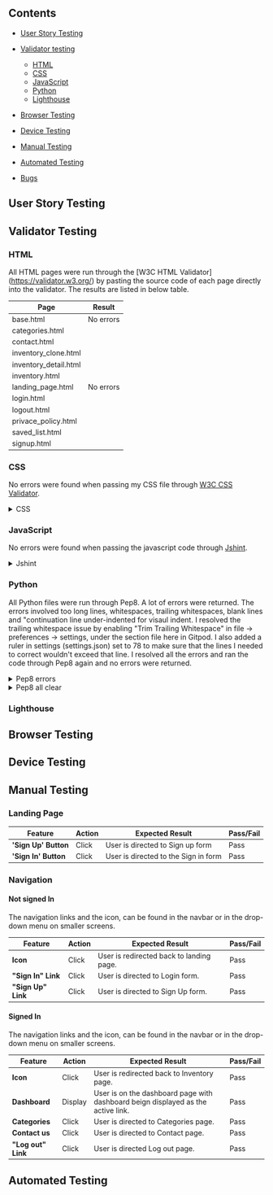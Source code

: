 ## Contents

- [User Story Testing](#user-story-testing)
- [Validator testing](#validator-testing)
    - [HTML](#)
    - [CSS](#)
    - [JavaScript](#)
    - [Python](#)
    - [Lighthouse](#)

- [Browser Testing](#features)
- [Device Testing](#features-left-to-implement)

- [Manual Testing](#)
- [Automated Testing](#)
- [Bugs](#)




## User Story Testing


## Validator Testing
### HTML
All HTML pages were run through the [W3C HTML Validator]
(https://validator.w3.org/) by pasting the source code of each page directly
into the validator. The results are listed in below table.


| Page                  | Result     |
|---------------------- |------------|
| base.html             |  No errors |
| categories.html       |            |
| contact.html          |            |
| inventory_clone.html  |    	       |
| inventory_detail.html | 	         |
| inventory.html        |            |
| landing_page.html     | No errors  |
| login.html  	        |            |
| logout.html           |            |
| privace_policy.html   |            |
| saved_list.html       | 	         |
| signup.html  	        |            |



### CSS
No errors were found when passing my CSS file through
[W3C CSS Validator](https://jigsaw.w3.org/css-validator/).

<details>
  <summary>CSS</summary>

  ![Jshint](docs/readme_images/css_validation.png)
</details>


### JavaScript
No errors were found when passing the javascript code through
[Jshint](https://jshint.com).

<details>
  <summary>Jshint</summary>

  ![Jshint](docs/readme_images/jshint_validation.png)
</details>

### Python
All Python files were run through Pep8. A lot of errors were
returned. The errors involved too long lines, whitespaces, trailing
whitespaces, blank lines and "continuation line under-indented for visaul
indent. I resolved the trailing whitespace issue by enabling "Trim Trailing
Whitespace" in file -> preferences -> settings, under the section file here
in Gitpod. I also added a ruler in settings (settings.json) set to 78 to make
sure that the lines I needed to correct wouldn't exceed that line. I resolved
all the errors and ran the code through Pep8 again and no errors were returned.


<details>
  <summary>Pep8 errors</summary>

  ![Python Pep8](docs/readme_images/pep8_validation_errors.png)
  ![Python Pep8](docs/readme_images/pep8_validation_errors2.png)
</details>

<details>
  <summary>Pep8 all clear</summary>

   ![Python Pep8](docs/readme_images/pep8_validation_clear.png)
</details>



### Lighthouse


## Browser Testing

## Device Testing

## Manual Testing


### Landing Page
| Feature               | Action  | Expected Result                       | Pass/Fail |
|-----------------------|---------|---------------------------------------|-----------|
| **'Sign Up' Button**  | Click   | User is directed to Sign up form      | Pass      |
| **'Sign In' Button**  | Click   | User is directed to the Sign in form  | Pass      |

### Navigation
#### Not signed In

 The navigation links and the icon, can be found in the navbar or in the drop-down menu on smaller screens.

| Feature 	           | Action    |  Expected Result                         | Pass/Fail |
|----------------------|-----------|------------------------------------------|-----------|
| **Icon**             | Click     | User is redirected back to landing page. | Pass      |
| **"Sign In" Link**   | Click     | User is directed to Login form.        | Pass      |
| **"Sign Up" Link**   | Click 	   | User is directed to Sign Up form.        | Pass      |


#### Signed In

 The navigation links and the icon, can be found in the navbar or in the drop-down menu on smaller screens.

| Feature 	           | Action    |  Expected Result                                                                 | Pass/Fail |
|----------------------|-----------|----------------------------------------------------------------------------------|-----------|
| **Icon**             | Click     | User is redirected back to Inventory page.                                       | Pass      |
| **Dashboard**        | Display   | User is on the dashboard page with dashboard beign displayed as the active link. | Pass      |
| **Categories**       | Click 	   | User is directed to Categories page.                                             | Pass      |
| **Contact us**       | Click     | User is directed to Contact page.                                                | Pass      |
| **"Log out" Link**   | Click 	   | User is directed Log out page.                                                   | Pass      |





## Automated Testing






